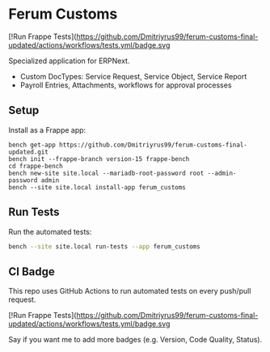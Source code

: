 # Ferum Customs

[!Run Frappe Tests](https://github.com/Dmitriyrus99/ferum-customs-final-updated/actions/workflows/tests.yml/badge.svg

Specialized application for ERPNext.

- Custom DocTypes: Service Request, Service Object, Service Report
- Payroll Entries, Attachments, workflows for approval processes

## Setup

Install as a Frappe app:

```
bench get-app https://github.com/Dmitriyrus99/ferum-customs-final-updated.git
bench init --frappe-branch version-15 frappe-bench
cd frappe-bench
bench new-site site.local --mariadb-root-password root --admin-password admin
bench --site site.local install-app ferum_customs
```

## Run Tests

Run the automated tests:

```bash
bench --site site.local run-tests --app ferum_customs
```

## CI Badge

This repo uses GitHub Actions to run automated tests on every push/pull request.

[!Run Frappe Tests](https://github.com/Dmitriyrus99/ferum-customs-final-updated/actions/workflows/tests.yml/badge.svg

Say if you want me to add more badges (e.g. Version, Code Quality, Status).